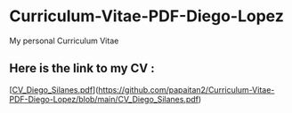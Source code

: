# Curriculum-Vitae-PDF-Diego-Lopez
My personal Curriculum Vitae
## Here is the link to my CV :
[[CV_Diego_Silanes.pdf](https://github.com/user-attachments/files/16043887/CV_Diego_Silanes.pdf)](https://github.com/papaitan2/Curriculum-Vitae-PDF-Diego-Lopez/blob/main/CV_Diego_Silanes.pdf)


